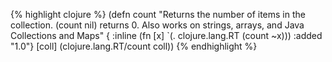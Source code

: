 {% highlight clojure %}
(defn count
  "Returns the number of items in the collection. (count nil) returns
  0.  Also works on strings, arrays, and Java Collections and Maps"
  {
   :inline (fn  [x] `(. clojure.lang.RT (count ~x)))
   :added "1.0"}
  [coll] (clojure.lang.RT/count coll))
{% endhighlight %}
